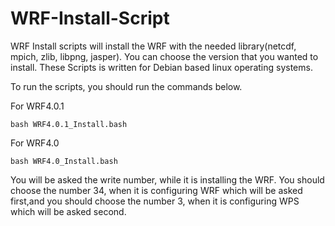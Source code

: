 # WRF-Install-Script


WRF Install scripts will install the WRF with the needed library(netcdf, mpich, zlib, libpng, jasper). You can choose the version that you wanted to install. These Scripts is written for Debian based linux operating systems.

To run the scripts, you should run the commands below.


For WRF4.0.1

```
bash WRF4.0.1_Install.bash
```


For WRF4.0

```
bash WRF4.0_Install.bash
```



You will be asked the write number, while it is installing the WRF. You should choose the number 34, when it is configuring WRF which will be asked first,and you should choose the number 3, when it is configuring WPS which will be asked second.
